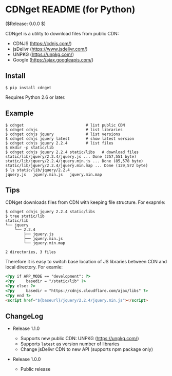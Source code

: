 <!-- -*- coding: utf-8 -*- -->

CDNget README (for Python)
==========================

($Release: 0.0.0 $)

CDNget is a utility to download files from public CDN:

* CDNJS    (https://cdnjs.com/)
* jsDelivr (https://www.jsdelivr.com/)
* UNPKG    (https://unpkg.com/)
* Google   (https://ajax.googleapis.com/)


Install
-------

    $ pip install cdnget

Requires Python 2.6 or later.


Example
-------

```terminal
$ cdnget                           # list public CDN
$ cdnget cdnjs                     # list libraries
$ cdnget cdnjs jquery              # list versions
$ cdnget cdnjs jquery latest       # show latest version
$ cdnget cdnjs jquery 2.2.4        # list files
$ mkdir -p static/lib
$ cdnget cdnjs jquery 2.2.4 static/libs   # download files
static/lib/jquery/2.2.4/jquery.js ... Done (257,551 byte)
static/lib/jquery/2.2.4/jquery.min.js ... Done (85,578 byte)
static/lib/jquery/2.2.4/jquery.min.map ... Done (129,572 byte)
$ ls static/lib/jquery/2.2.4
jquery.js	jquery.min.js	jquery.min.map
```


Tips
----

CDNget downloads files from CDN with keeping file structure.
For exapmle:

```terminal
$ cdnget cdnjs jquery 2.2.4 static/libs
$ tree static/lib
static/lib
└── jquery
    └── 2.2.4
        ├── jquery.js
        ├── jquery.min.js
        └── jquery.min.map

2 directories, 3 files
```

Therefore it is easy to switch base location of JS libraries between CDN and local directory.
For examle:

```html
<?py if APP_MODE == "development": ?>
<?py     basedir = "/static/lib" ?>
<?py else: ?>
<?py     basedir = "https://cdnjs.cloudflare.com/ajax/libs" ?>
<?py end ?>
<script href="${baseurl}/jquery/2.2.4/jquery.min.js"></script>
```


ChangeLog
---------

* Release 1.1.0
  * Supports new public CDN: UNPKG (https://unpkg.com/)
  * Supports `latest` as version number of libraries
  * Change jsDelivr CDN to new API (supports npm package only)

* Release 1.0.0
  * Public release
